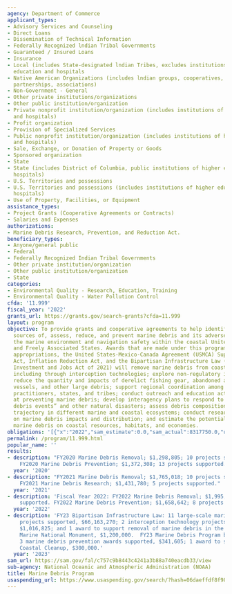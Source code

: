 ```yaml
---
agency: Department of Commerce
applicant_types:
- Advisory Services and Counseling
- Direct Loans
- Dissemination of Technical Information
- Federally Recognized lndian Tribal Governments
- Guaranteed / Insured Loans
- Insurance
- Local (includes State-designated lndian Tribes, excludes institutions of higher
  education and hospitals
- Native American Organizations (includes lndian groups, cooperatives, corporations,
  partnerships, associations)
- Non-Government - General
- Other private institutions/organizations
- Other public institution/organization
- Private nonprofit institution/organization (includes institutions of higher education
  and hospitals)
- Profit organization
- Provision of Specialized Services
- Public nonprofit institution/organization (includes institutions of higher education
  and hospitals)
- Sale, Exchange, or Donation of Property or Goods
- Sponsored organization
- State
- State (includes District of Columbia, public institutions of higher education and
  hospitals)
- U.S. Territories and possessions
- U.S. Territories and possessions (includes institutions of higher education and
  hospitals)
- Use of Property, Facilities, or Equipment
assistance_types:
- Project Grants (Cooperative Agreements or Contracts)
- Salaries and Expenses
authorizations:
- Marine Debris Research, Prevention, and Reduction Act.
beneficiary_types:
- Anyone/general public
- Federal
- Federally Recognized Indian Tribal Governments
- Other private institution/organization
- Other public institution/organization
- State
categories:
- Environmental Quality - Research, Education, Training
- Environmental Quality - Water Pollution Control
cfda: '11.999'
fiscal_year: '2022'
grants_url: https://grants.gov/search-grants?cfda=11.999
layout: program
objective: To provide grants and cooperative agreements to help identify, determine
  sources of, assess, reduce, and prevent marine debris and its adverse impacts on
  the marine environment and navigation safety within the coastal United States, territories,
  and Freely Associated States. Awards that are made under this program from annual
  appropriations, the United States-Mexico-Canada Agreement (USMCA) Supplemental Appropriations
  Act, Inflation Reduction Act, and the Bipartisan Infrastructure Law (Infrastructure
  Investment and Jobs Act of 2021) will remove marine debris from coastal habitats,
  including through interception technologies; explore non-regulatory incentives to
  reduce the quantity and impacts of derelict fishing gear, abandoned and derelict
  vessels, and other large debris; support regional coordination among marine debris
  practitioners, states, and tribes; conduct outreach and education activities aimed
  at preventing marine debris; develop interagency plans to respond to “severe marine
  debris events” and other natural disasters; assess debris composition, volume, and
  trajectory in different marine and coastal ecosystems; conduct research and development
  on marine debris impacts and distribution; and estimate the potential impacts of
  marine debris on coastal resources, habitats, and economies.
obligations: '[{"x":"2022","sam_estimate":0.0,"sam_actual":8317750.0,"usa_spending_actual":8094706.86},{"x":"2023","sam_estimate":69021700.0,"sam_actual":0.0,"usa_spending_actual":69003012.76},{"x":"2024","sam_estimate":69021699.0,"sam_actual":0.0,"usa_spending_actual":24640807.0}]'
permalink: /program/11.999.html
popular_name: ''
results:
- description: "FY2020 Marine Debris Removal; $1,298,805; 10 projects supported. \n\
    FY2020 Marine Debris Prevention; $1,372,308; 13 projects supported."
  year: '2020'
- description: "FY2021 Marine Debris Removal; $1,765,018; 10 projects supported. \n\
    FY2021 Marine Debris Research; $1,431,780; 5 projects supported."
  year: '2021'
- description: 'Fiscal Year 2022: FY2022 Marine Debris Removal; $1,995,000; 6 projects
    supported. FY2022 Marine Debris Prevention; $1,658,642; 8 projects supported.'
  year: '2022'
- description: 'FY23 Bipartisan Infrastructure Law: 11 large-scale marine debris removal
    projects supported, $66,163,270; 2 interception technology projects supported,
    $1,016,825; and 1 award to support removal of marine debris in the Papahānaumokuākea
    Marine National Monument, $1,200,000.  FY23 Marine Debris Program base appropriations:
    3 marine debris prevention awards supported, $341,605; 1 award to support International
    Coastal Cleanup, $300,000.'
  year: '2023'
sam_url: https://sam.gov/fal/c757c9b8443c4241a3b88a740eacdb33/view
sub-agency: National Oceanic and Atmospheric Administration (NOAA)
title: Marine Debris Program
usaspending_url: https://www.usaspending.gov/search/?hash=06daeffdf8f982b09f73758b8c402e8d
---
```


